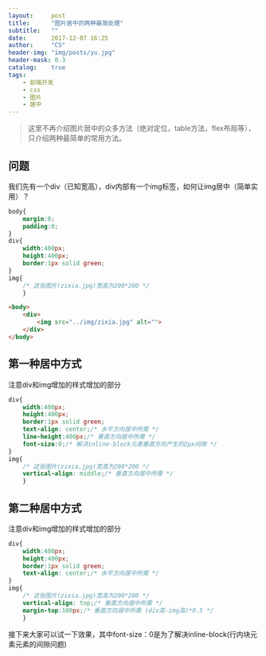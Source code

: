 ```yaml
---
layout:     post
title:      "图片居中的两种最简处理"
subtitle:   ""
date:       2017-12-07 16:25
author:     "CS"
header-img: "img/posts/yu.jpg"
header-mask: 0.3
catalog:    true
tags:
    - 前端开发
    - css
    - 图片
    - 居中
---
```


> 这里不再介绍图片居中的众多方法（绝对定位，table方法，flex布局等），只介绍两种最简单的常用方法。

## 问题

我们先有一个div（已知宽高），div内部有一个img标签，如何让img居中（简单实用）？


```css
body{
    margin:0;
    padding:0;
}
div{
    width:400px;
    height:400px;
    border:1px solid green;
}
img{
    /* 这张图片(zixia.jpg)宽高为200*200 */
    }
```
```html
<body>
    <div>
    	<img src="../img/zixia.jpg" alt="">
    </div>
</body>
```
## 第一种居中方式
注意div和img增加的样式增加的部分

```css
div{
    width:400px;
    height:400px;
    border:1px solid green;
    text-align: center;/* 水平方向居中所需 */
    line-height:400px;/* 垂直方向居中所需 */
    font-size:0;/* 解决inline-block元素垂直方向产生的2px间隙 */
}
img{
    /* 这张图片(zixia.jpg)宽高为200*200 */
    vertical-align: middle;/* 垂直方向居中所需 */
    }
```
## 第二种居中方式
注意div和img增加的样式增加的部分

```css
div{
    width:400px;
    height:400px;
    border:1px solid green;
    text-align: center;/* 水平方向居中所需 */
}
img{
    /* 这张图片(zixia.jpg)宽高为200*200 */
    vertical-align: top;/* 垂直方向居中所需 */
    margin-top:100px;/* 垂直方向居中所需 (div高-img高)*0.5 */
    }
```
接下来大家可以试一下效果，其中font-size：0是为了解决inline-block(行内块元素元素的间隙问题)
